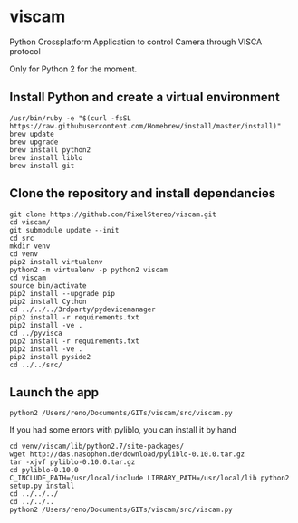 # viscam
Python Crossplatform Application to control Camera through VISCA protocol

Only for Python 2 for the moment.


Install Python and create a virtual environment
---
    /usr/bin/ruby -e "$(curl -fsSL https://raw.githubusercontent.com/Homebrew/install/master/install)"
    brew update
    brew upgrade
    brew install python2
    brew install liblo
    brew install git

Clone the repository and install dependancies
---
    git clone https://github.com/PixelStereo/viscam.git
    cd viscam/
    git submodule update --init
    cd src
    mkdir venv
    cd venv
    pip2 install virtualenv
    python2 -m virtualenv -p python2 viscam
    cd viscam
    source bin/activate
    pip2 install --upgrade pip
    pip2 install Cython
    cd ../../../3rdparty/pydevicemanager
    pip2 install -r requirements.txt 
    pip2 install -ve .
    cd ../pyvisca
    pip2 install -r requirements.txt
    pip2 install -ve .
    pip2 install pyside2
    cd ../../src/

Launch the app
---
    python2 /Users/reno/Documents/GITs/viscam/src/viscam.py 


If you had some errors with pyliblo, you can install it by hand

    cd venv/viscam/lib/python2.7/site-packages/
    wget http://das.nasophon.de/download/pyliblo-0.10.0.tar.gz
    tar -xjvf pyliblo-0.10.0.tar.gz
    cd pyliblo-0.10.0
    C_INCLUDE_PATH=/usr/local/include LIBRARY_PATH=/usr/local/lib python2 setup.py install
    cd ../../../
    cd ../../..
    python2 /Users/reno/Documents/GITs/viscam/src/viscam.py 
